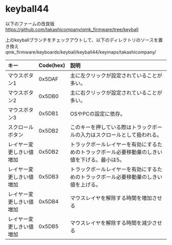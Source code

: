 # keyball44

以下のファームの改良版
https://github.com/takashicompany/qmk_firmware/tree/keyball

上のkeyballブランチをチェックアウトして、以下のディレクトリのソースを置き換え
qmk_firmware/keyboards/keyball/keyball44/keymaps/takashicompany/



|キー|Code(hex)|説明|
|:--|:--|:--|
|マウスボタン1|0x5DAF|主に左クリックが設定されていることが多い。|
|マウスボタン2|0x5DB0|主に右クリックが設定されていることが多い。|
|マウスボタン3|0x5DB1|OSやPCの設定に依存。|
|スクロールボタン|0x5DB2|このキーを押している際はトラックボールの入力はスクロールとして扱われる。|
|レイヤー変更しきい値増加|0x5DB2|トラックボールレイヤーを有効にするためのトラックボール必要移動量のしきい値を下げる。最小は5。|
|レイヤー変更しきい値増加|0x5DB3|トラックボールレイヤーを有効にするためのトラックボール必要移動量のしきい値を上げる。|
|レイヤー変更しきい値増加|0x5DB4|マウスレイヤを解除する時間を増加させる|
|レイヤー変更しきい値増加|0x5DB5|マウスレイヤを解除する時間を減少させる|


